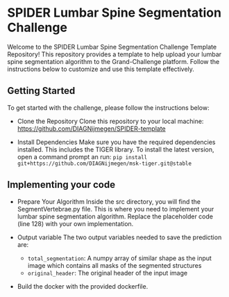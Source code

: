 # SPIDER Lumbar Spine Segmentation Challenge
Welcome to the SPIDER Lumbar Spine Segmentation Challenge Template Repository! This repository provides a template to help upload your lumbar spine segmentation algorithm to the Grand-Challenge platform. Follow the instructions below to customize and use this template effectively.

## Getting Started
To get started with the challenge, please follow the instructions below:

- Clone the Repository
Clone this repository to your local machine: https://github.com/DIAGNijmegen/SPIDER-template

- Install Dependencies
Make sure you have the required dependencies installed. This includes the TIGER library. 
To install the latest version, open a command prompt an run: `pip install git+https://github.com/DIAGNijmegen/msk-tiger.git@stable`

## Implementing your code

- Prepare Your Algorithm
Inside the src directory, you will find the SegmentVertebrae.py file. 
This is where you need to implement your lumbar spine segmentation algorithm. 
Replace the placeholder code (line 128) with your own implementation.

- Output variable
The two output variables needed to save the prediction are:
    - `total_segmentation`: A numpy array of similar shape as the input image which contains all masks of the segmented structures
    - `original_header`: The original header of the input image
 
- Build the docker with the provided dockerfile. 

